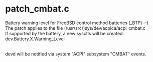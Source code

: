 # patch_cmbat.c
Battery warning level for FreeBSD control method batteries (_BTP) :-)
<br>
The patch applies to the file (/usr/src/)sys/dev/acpica/acpi_cmbat.c<br>
If supported by the battery, a new sysctls will be created:<br> 
dev.Battery.X.Warning_Level<br>
<br>

devd will be notified via system "ACPI" subsystem "CMBAT" events.<br>
